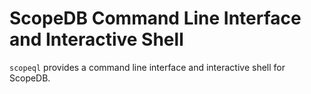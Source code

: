 # ScopeDB Command Line Interface and Interactive Shell

`scopeql` provides a command line interface and interactive shell for ScopeDB.
